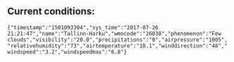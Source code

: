 ## Current conditions: 
 ``` {"timestamp":"1501093304","sys_time":"2017-07-26 21:21:47","name":"Tallinn-Harku","wmocode":"26038","phenomenon":"Few clouds","visibility":"20.0","precipitations":"0","airpressure":"1005","relativehumidity":"73","airtemperature":"18.1","winddirection":"48","windspeed":"3.2","windspeedmax":"6.8"} ```
